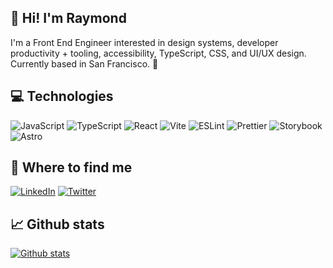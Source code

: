 ## 👋 Hi! I'm Raymond

I'm a Front End Engineer interested in design systems, developer productivity + tooling, accessibility, TypeScript, CSS, and UI/UX design. Currently based in San Francisco. 🌉

## 💻 Technologies
<p>
  <img alt="JavaScript" src="https://img.shields.io/badge/-JavaScript-323330?style=flat-square&logo=javascript&logoColor=f0db84" />
  <img alt="TypeScript" src="https://img.shields.io/badge/-TypeScript-007ACC?style=flat-square&logo=typescript&logoColor=white" />
  <img alt="React" src="https://img.shields.io/badge/-React-45b8d8?style=flat-square&logo=react&logoColor=white" />
  <img alt="Vite" src="https://img.shields.io/badge/Vite-B73BFE?style=flat-square&logo=vite&logoColor=FFD62E" />
  <img alt="ESLint" src="https://img.shields.io/badge/eslint-3A33D1?style=flat-square&logo=eslint&logoColor=white" />
  <img alt="Prettier" src="https://img.shields.io/badge/prettier-1A2C34?flat-square&logo=prettier&logoColor=F7BA3E" />
  <img alt="Storybook" src="https://img.shields.io/badge/storybook-FF4785?flat-square&logo=storybook&logoColor=white" />
  <img alt="Astro" src="https://img.shields.io/badge/Astro-0C1222?style=flat-square&logo=astro&logoColor=FDFDFE" />
</p>

## 👀 Where to find me

[![LinkedIn](https://img.shields.io/badge/-LinkedIn-0077B5?style=flat-square&logo=LinkedIn&logoColor=white)](https://www.linkedin.com/in/raymondluong/)
[![Twitter](https://img.shields.io/badge/-Twitter-%231DA1F2?style=flat-square&logo=Twitter&logoColor=white)](https://www.twitter.com/luongraymond)


## 📈 Github stats
[![Github stats](https://github-readme-stats.vercel.app/api?username=raymondluong&count_private=true&theme=dark&show_icons=true&hide=stars,issues,contribs)](https://github.com/raymondluong)
